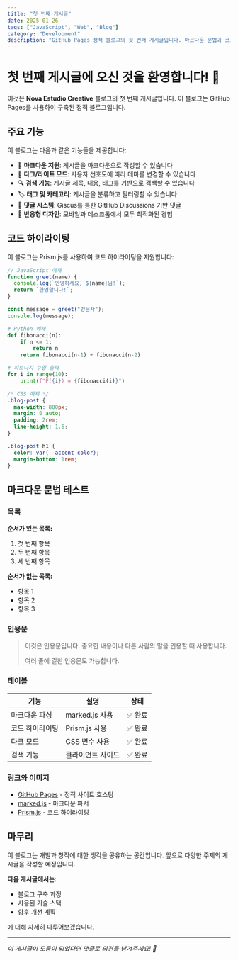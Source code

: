 ```yaml
---
title: "첫 번째 게시글"
date: 2025-01-26
tags: ["JavaScript", "Web", "Blog"]
category: "Development"
description: "GitHub Pages 정적 블로그의 첫 번째 게시글입니다. 마크다운 문법과 코드 하이라이팅을 테스트해보세요."
---
```


# 첫 번째 게시글에 오신 것을 환영합니다! 🎉

이것은 **Nova Estudio Creative** 블로그의 첫 번째 게시글입니다. 이 블로그는 GitHub Pages를 사용하여 구축된 정적 블로그입니다.

## 주요 기능

이 블로그는 다음과 같은 기능들을 제공합니다:

- 📝 **마크다운 지원**: 게시글을 마크다운으로 작성할 수 있습니다
- 🎨 **다크/라이트 모드**: 사용자 선호도에 따라 테마를 변경할 수 있습니다
- 🔍 **검색 기능**: 게시글 제목, 내용, 태그를 기반으로 검색할 수 있습니다
- 🏷️ **태그 및 카테고리**: 게시글을 분류하고 필터링할 수 있습니다
- 💬 **댓글 시스템**: Giscus를 통한 GitHub Discussions 기반 댓글
- 📱 **반응형 디자인**: 모바일과 데스크톱에서 모두 최적화된 경험

## 코드 하이라이팅

이 블로그는 Prism.js를 사용하여 코드 하이라이팅을 지원합니다:

```javascript
// JavaScript 예제
function greet(name) {
  console.log(`안녕하세요, ${name}님!`);
  return `환영합니다!`;
}

const message = greet("방문자");
console.log(message);
```

```python
# Python 예제
def fibonacci(n):
    if n <= 1:
        return n
    return fibonacci(n-1) + fibonacci(n-2)

# 피보나치 수열 출력
for i in range(10):
    print(f"F({i}) = {fibonacci(i)}")
```

```css
/* CSS 예제 */
.blog-post {
  max-width: 800px;
  margin: 0 auto;
  padding: 2rem;
  line-height: 1.6;
}

.blog-post h1 {
  color: var(--accent-color);
  margin-bottom: 1rem;
}
```

## 마크다운 문법 테스트

### 목록

**순서가 있는 목록:**

1. 첫 번째 항목
2. 두 번째 항목
3. 세 번째 항목

**순서가 없는 목록:**

- 항목 1
- 항목 2
- 항목 3

### 인용문

> 이것은 인용문입니다. 중요한 내용이나 다른 사람의 말을 인용할 때 사용합니다.
>
> 여러 줄에 걸친 인용문도 가능합니다.

### 테이블

| 기능            | 설명              | 상태    |
| --------------- | ----------------- | ------- |
| 마크다운 파싱   | marked.js 사용    | ✅ 완료 |
| 코드 하이라이팅 | Prism.js 사용     | ✅ 완료 |
| 다크 모드       | CSS 변수 사용     | ✅ 완료 |
| 검색 기능       | 클라이언트 사이드 | ✅ 완료 |

### 링크와 이미지

- [GitHub Pages](https://pages.github.com/) - 정적 사이트 호스팅
- [marked.js](https://marked.js.org/) - 마크다운 파서
- [Prism.js](https://prismjs.com/) - 코드 하이라이팅

## 마무리

이 블로그는 개발과 창작에 대한 생각을 공유하는 공간입니다. 앞으로 다양한 주제의 게시글을 작성할 예정입니다.

**다음 게시글에서는:**

- 블로그 구축 과정
- 사용된 기술 스택
- 향후 개선 계획

에 대해 자세히 다루어보겠습니다.

---

_이 게시글이 도움이 되었다면 댓글로 의견을 남겨주세요! 💬_
